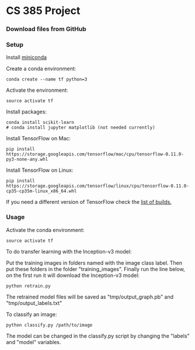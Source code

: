 # CS 385 Project 

### Download files from GitHub

### Setup

Install [miniconda](http://conda.pydata.org/miniconda.html)

Create a conda environment:

    conda create --name tf python=3

Activate the environment:

    source activate tf

Install packages:

    conda install scikit-learn
    # conda install jupyter matplotlib (not needed currently)

Install TensorFlow on Mac:
 
    pip install https://storage.googleapis.com/tensorflow/mac/cpu/tensorflow-0.11.0-py3-none-any.whl

Install TensorFlow on Linux:

    pip install https://storage.googleapis.com/tensorflow/linux/cpu/tensorflow-0.11.0-cp35-cp35m-linux_x86_64.whl

If you need a different version of TensorFlow check the [list of builds.](https://www.tensorflow.org/versions/master/get_started/os_setup.html)

### Usage

Activate the conda environment:

    source activate tf


To do transfer learning with the Inception-v3 model:

Put the training images in folders named with the image class label. 
Then put these folders in the folder "training_images".
Finally run the line below, on the first run it will download the Inception-v3 model:

    python retrain.py

The retrained model files will be saved as "tmp/output_graph.pb" and "tmp/output_labels.txt"


To classify an image: 

    python classify.py /path/to/image

The model can be changed in the classify.py script by changing the "labels" and "model" variables. 

